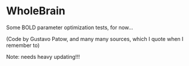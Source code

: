 # WholeBrain
Some BOLD parameter optimization tests, for now...

(Code by Gustavo Patow, and many many sources, which I quote when I remember to)

Note: needs heavy updating!!!